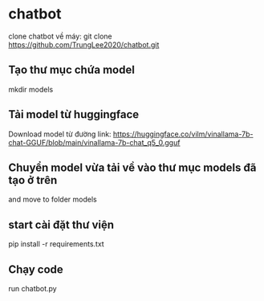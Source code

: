 # chatbot
clone chatbot về máy: git clone https://github.com/TrungLee2020/chatbot.git
## Tạo thư mục chứa model 
mkdir models
## Tải model từ huggingface
Download model từ đường link:    https://huggingface.co/vilm/vinallama-7b-chat-GGUF/blob/main/vinallama-7b-chat_q5_0.gguf
## Chuyển model vừa tải về vào thư mục models đã tạo ở trên
and move to folder models
## start cài đặt thư viện
pip install -r requirements.txt
## Chạy code
run chatbot.py

